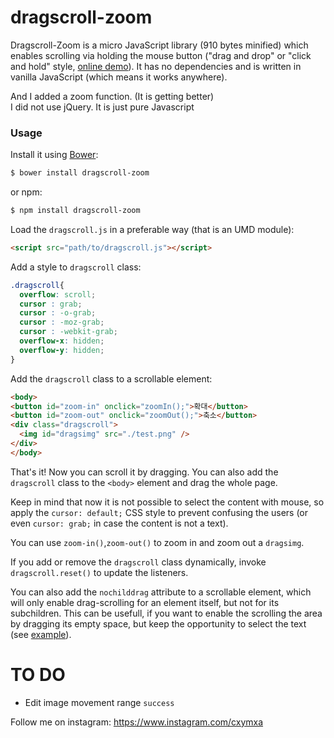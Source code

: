 dragscroll-zoom
==========

Dragscroll-Zoom is a micro JavaScript library (910 bytes minified) which
enables scrolling via holding the mouse button ("drag and drop" or
"click and hold" style, [online
demo](http://cymakr.github.io/dragscroll-zoom.html)). It has no dependencies and
is written in vanilla JavaScript (which means it works anywhere).  

And I added a zoom function. (It is getting better)  
I did not use jQuery. It is just pure Javascript

### Usage


Install it using [Bower](http://bower.io/):

```sh
$ bower install dragscroll-zoom
```

or npm:

```sh
$ npm install dragscroll-zoom
```

Load the `dragscroll.js` in a preferable way (that is an UMD module):

```html
<script src="path/to/dragscroll.js"></script>
```

Add a style to `dragscroll` class:
```css
.dragscroll{
  overflow: scroll;
  cursor : grab;
  cursor : -o-grab;
  cursor : -moz-grab;
  cursor : -webkit-grab;
  overflow-x: hidden;
  overflow-y: hidden;
}
```

Add the `dragscroll` class to a scrollable element:
```html
<body>
<button id="zoom-in" onclick="zoomIn();">확대</button>
<button id="zoom-out" onclick="zoomOut();">축소</button>
<div class="dragscroll">
  <img id="dragsimg" src="./test.png" />
</div>
</body>
```

That's it! Now you can scroll it by dragging. You can also add the
`dragscroll` class to the `<body>` element and drag the whole page.

Keep in mind that now it is not possible to select the content with
mouse, so apply the `cursor: default;` CSS style to prevent confusing
the users (or even `cursor: grab;` in case the content is not a text).

You can use `zoom-in()`,`zoom-out()` to zoom in and zoom out a `dragsimg`.

If you add or remove the `dragscroll` class dynamically, invoke
`dragscroll.reset()` to update the listeners.

You can also add the `nochilddrag` attribute to a scrollable element,
which will only enable drag-scrolling for an element itself, but not
for its subchildren. This can be usefull, if you want to enable the
scrolling the area by dragging its empty space, but keep the
opportunity to select the text (see
[example](http://asvd.github.io/jailed/demos/web/process/)).

TO DO
==========

* Edit image movement range `success`

Follow me on instagram: https://www.instagram.com/cxymxa
